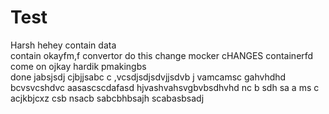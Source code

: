 # Test
Harsh
hehey
contain
data    
contain
okayfm,f
convertor
do this
change
mocker
cHANGES
containerfd
come on
ojkay
hardik
pmakingbs  
done
jabsjsdj
cjbjjsabc
c ,vcsdjsdjsdvjjsdvb j
vamcamsc
gahvhdhd
bcvsvcshdvc
aasascscdafasd
 hjvashvahsvgbvbsdhvhd
 nc b  sdh
sa a ms c
acjkbjcxz
csb nsacb
sabcbhbsajh
scabasbsadj
